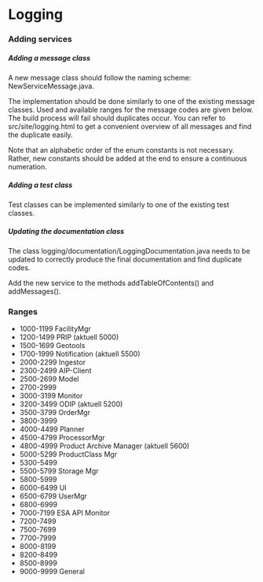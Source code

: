 # Logging

### Adding services

##### Adding a message class
A new message class should follow the naming scheme: NewServiceMessage.java.

The implementation should be done similarly to one of the existing message classes. Used and available ranges for the message codes are given below. The build process will fail should duplicates occur. You can refer to src/site/logging.html to get a convenient overview of all messages and find the duplicate easily.

Note that an alphabetic order of the enum constants is not necessary. Rather, new constants should be added at the end to ensure a continuous numeration.

##### Adding a test class
Test classes can be implemented similarly to one of the existing test classes.


##### Updating the documentation class
The class logging/documentation/LoggingDocumentation.java needs to be updated to correctly produce the final documentation and find duplicate codes.

Add the new service to the methods addTableOfContents() and addMessages().


### Ranges
- 1000-1199	FacilityMgr
- 1200-1499	PRIP (aktuell 5000)
- 1500-1699	Geotools
- 1700-1999	Notification (aktuell 5500) 
- 2000-2299	Ingestor
- 2300-2499	AIP-Client
- 2500-2699	Model
- 2700-2999	
- 3000-3199	Monitor
- 3200-3499	ODIP (aktuell 5200)
- 3500-3799	OrderMgr
- 3800-3999	 
- 4000-4499	Planner
- 4500-4799	ProcessorMgr
- 4800-4999	Product Archive Manager (aktuell 5600)
- 5000-5299	ProductClass Mgr
- 5300-5499	 
- 5500-5799	Storage Mgr
- 5800-5999	
- 6000-6499	UI
- 6500-6799	UserMgr
- 6800-6999	
- 7000-7199	ESA API Monitor
- 7200-7499	
- 7500-7699	
- 7700-7999	
- 8000-8199	
- 8200-8499	
- 8500-8999	
- 9000-9999 General